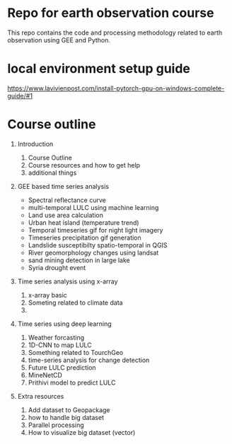 # Repo for earth observation course

This repo contains the code and processing methodology related to earth observation using GEE and Python.

# local environment setup guide

https://www.lavivienpost.com/install-pytorch-gpu-on-windows-complete-guide/#1

# Course outline

1. Introduction

   1. Course Outline
   2. Course resources and how to get help
   3. additional things

2. GEE based time series analysis

   - Spectral reflectance curve
   - multi-temporal LULC using machine learning
   - Land use area calculation
   - Urban heat island (temperature trend)
   - Temporal timeseries gif for night light imagery
   - Timeseries precipitation gif generation
   - Landslide susceptibilty spatio-temporal in QGIS
   - River geomorphology changes using landsat
   - sand mining detection in large lake
   - Syria drought event

3. Time series analysis using x-array

   1. x-array basic
   2. Someting related to climate data
   3.

4. Time series using deep learning

   1. Weather forcasting
   2. 1D-CNN to map LULC
   3. Something related to TourchGeo
   4. time-series analysis for change detection
   5. Future LULC prediction
   6. MineNetCD
   7. Prithivi model to predict LULC

5. Extra resources
   1. Add dataset to Geopackage
   2. how to handle big dataset
   3. Parallel processing
   4. How to visualize big dataset (vector)
